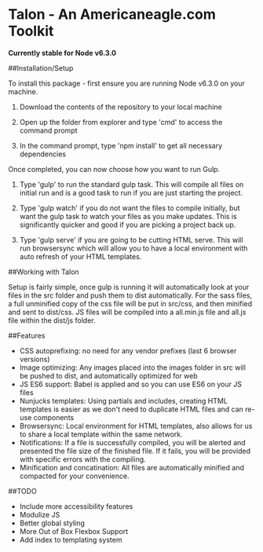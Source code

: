 Talon - An Americaneagle.com Toolkit
==========

**Currently stable for Node v6.3.0**


##Installation/Setup

To install this package - first ensure you are running Node v6.3.0 on your machine.

 1) Download the contents of the repository to your local machine

 2) Open up the folder from explorer and type 'cmd' to access the command prompt

 3) In the command prompt, type 'npm install' to get all necessary dependencies

Once completed, you can now choose how you want to run Gulp.

 1) Type 'gulp' to run the standard gulp task. This will compile all files on initial run and is a good task to run if you are just starting the project.

 2) Type 'gulp watch' if you do not want the files to compile initially, but want the gulp task to watch your files as you make updates. This is significantly quicker and good if you are picking a project back up.

 3) Type 'gulp serve' if you are going to be cutting HTML serve. This will run browsersync which will allow you to have a local environment with auto refresh of your HTML templates.


##Working with Talon

Setup is fairly simple, once gulp is running it will automatically look at your files in the src folder and push them to dist automatically. For the sass files, a full unminified copy of the css file will be put in src/css, and then minified and sent to dist/css. JS files will be compiled into a all.min.js file and all.js file within the dist/js folder.


##Features

 - CSS autoprefixing: no need for any vendor prefixes (last 6 browser versions)
 - Image optimizing: Any images placed into the images folder in src will be pushed to dist, and automatically optimized for web
 - JS ES6 support: Babel is applied and so you can use ES6 on your JS files
 - Nunjucks templates: Using partials and includes, creating HTML templates is easier as we don't need to duplicate HTML files and can re-use components
 - Browsersync: Local environment for HTML templates, also allows for us to share a local template within the same network.
 - Notifications: If a file is successfully compiled, you will be alerted and presented the file size of the finished file. If it fails, you will be provided with specific errors with the compiling.
 - Minification and concatination: All files are automatically minified and compacted for your convenience.



##TODO
 - Include more accessibility features
 - Modulize JS
 - Better global styling
 - More Out of Box Flexbox Support
 - Add index to templating system


